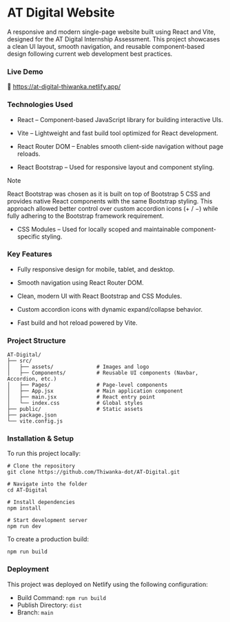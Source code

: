 # AT Digital Website

A responsive and modern single-page website built using React and Vite, designed for the AT Digital Internship Assessment.
This project showcases a clean UI layout, smooth navigation, and reusable component-based design following current web development best practices.

### Live Demo

🔗 https://at-digital-thiwanka.netlify.app/

### Technologies Used

- React – Component-based JavaScript library for building interactive UIs.

- Vite – Lightweight and fast build tool optimized for React development.

- React Router DOM – Enables smooth client-side navigation without page reloads.

- React Bootstrap – Used for responsive layout and component styling.

> [!Note]
> React Bootstrap was chosen as it is built on top of Bootstrap 5 CSS and provides native React components with the same Bootstrap styling.
This approach allowed better control over custom accordion icons (+ / −) while fully adhering to the Bootstrap framework requirement.

- CSS Modules – Used for locally scoped and maintainable component-specific styling.

### Key Features

- Fully responsive design for mobile, tablet, and desktop.

- Smooth navigation using React Router DOM.

- Clean, modern UI with React Bootstrap and CSS Modules.

- Custom accordion icons with dynamic expand/collapse behavior.

- Fast build and hot reload powered by Vite.

### Project Structure
```
AT-Digital/
├── src/
│   ├── assets/              # Images and logo
│   ├── Components/          # Reusable UI components (Navbar, Accordion, etc.)
│   ├── Pages/               # Page-level components
│   ├── App.jsx              # Main application component
│   ├── main.jsx             # React entry point
│   └── index.css            # Global styles
├── public/                  # Static assets
├── package.json
└── vite.config.js
```
### Installation & Setup

To run this project locally:
```
# Clone the repository
git clone https://github.com/Thiwanka-dot/AT-Digital.git

# Navigate into the folder
cd AT-Digital

# Install dependencies
npm install

# Start development server
npm run dev
```

To create a production build:
```
npm run build
```

### Deployment

This project was deployed on Netlify using the following configuration:

- Build Command: ```npm run build```
- Publish Directory: ```dist```
- Branch: ```main```
